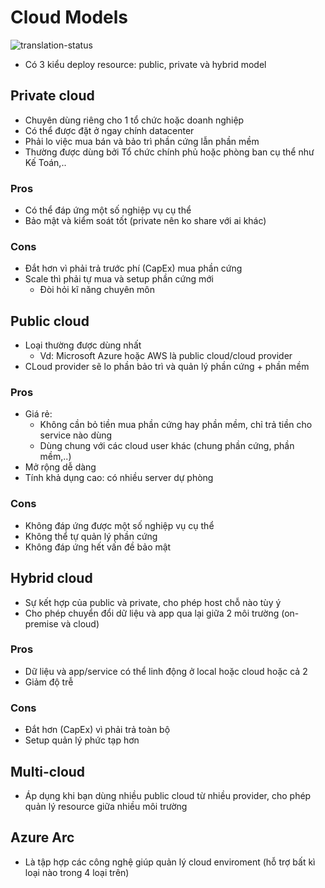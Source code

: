 # Cloud Models
![translation-status](https://img.shields.io/badge/Status-done-green)

- Có 3 kiểu deploy resource: public, private và hybrid model

## Private cloud
- Chuyên dùng riêng cho 1 tổ chức hoặc doanh nghiệp
- Có thể được đặt ở ngay chính datacenter
- Phải lo việc mua bán và bảo trì phần cứng lẫn phần mềm
- Thường được dùng bởi Tổ chức chính phủ hoặc phòng ban cụ thể như Kế Toán,..

### Pros
- Có thể đáp ứng một số nghiệp vụ cụ thể
- Bảo mật và kiểm soát tốt (private nên ko share với ai khác)

### Cons

- Đắt hơn vì phải trả trước phí (CapEx) mua phần cứng
- Scale thì phải tự mua và setup phần cứng mới
  - Đòi hỏi kĩ năng chuyên môn

## Public cloud
- Loại thường được dùng nhất
  - Vd: Microsoft Azure hoặc AWS là public cloud/cloud provider
- CLoud provider sẽ lo phần bảo trì và quản lý phần cứng + phần mềm

### Pros
- Giá rẻ: 
  - Không cần bỏ tiền mua phần cứng hay phần mềm, chỉ trả tiền cho service nào dùng
  - Dùng chung với các cloud user khác (chung phần cứng, phần mềm,..)
- Mở rộng dễ dàng
- Tính khả dụng cao: có nhiều server dự phòng

### Cons
- Không đáp ứng được một số nghiệp vụ cụ thể
- Không thể tự quản lý phần cứng
- Không đáp ứng hết vấn đề bảo mật

## Hybrid cloud
- Sự kết hợp của public và private, cho phép host chỗ nào tùy ý
- Cho phép chuyển đổi dữ liệu và app qua lại giữa 2 môi trường (on-premise và cloud)

### Pros
- Dữ liệu và app/service có thể linh động ở local hoặc cloud hoặc cả 2
- Giảm độ trễ

### Cons
- Đắt hơn (CapEx) vì phải trả toàn bộ
- Setup quản lý phức tạp hơn

## Multi-cloud
- Áp dụng khi bạn dùng nhiều public cloud từ nhiều provider, cho phép quản lý resource giữa nhiều môi trường

## Azure Arc
- Là tập hợp các công nghệ giúp quản lý cloud enviroment (hỗ trợ bất kì loại nào trong 4 loại trên)